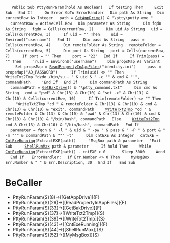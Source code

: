 &nbsp;&nbsp;&nbsp;&nbsp;
`Public Sub PttyRunParam(hold As Boolean)`
&nbsp;&nbsp;&nbsp;&nbsp;`If testing Then`
&nbsp;&nbsp;&nbsp;&nbsp;&nbsp;&nbsp;&nbsp;&nbsp;`Exit Sub`
&nbsp;&nbsp;&nbsp;&nbsp;`End If`
&nbsp;&nbsp;&nbsp;&nbsp;
&nbsp;&nbsp;&nbsp;&nbsp;`On Error GoTo ErrorHandler`
&nbsp;&nbsp;&nbsp;&nbsp;`Dim path As String`
&nbsp;&nbsp;&nbsp;&nbsp;`Dim currentRow As Integer`
&nbsp;&nbsp;&nbsp;&nbsp;`path = `[`GetAppDrive`](GetAppDrive)`() & "\ptty\putty.exe "`
&nbsp;&nbsp;&nbsp;&nbsp;`currentRow = ActiveCell.Row`
&nbsp;&nbsp;&nbsp;&nbsp;`Dim parameter As String`
&nbsp;&nbsp;&nbsp;&nbsp;
&nbsp;&nbsp;&nbsp;&nbsp;`Dim fqdn As String`
&nbsp;&nbsp;&nbsp;&nbsp;`fqdn = Cells(currentRow, 2)`
&nbsp;&nbsp;&nbsp;&nbsp;
&nbsp;&nbsp;&nbsp;&nbsp;`Dim uid As String`
&nbsp;&nbsp;&nbsp;&nbsp;`uid = Cells(currentRow, 3)`
&nbsp;&nbsp;&nbsp;&nbsp;
&nbsp;&nbsp;&nbsp;&nbsp;`If uid = "" Then`
&nbsp;&nbsp;&nbsp;&nbsp;&nbsp;&nbsp;&nbsp;&nbsp;`uid = Environ$("username")`
&nbsp;&nbsp;&nbsp;&nbsp;`End If`
&nbsp;&nbsp;&nbsp;&nbsp;
&nbsp;&nbsp;&nbsp;&nbsp;`Dim pass As String`
&nbsp;&nbsp;&nbsp;&nbsp;`pass = Cells(currentRow, 4)`
&nbsp;&nbsp;&nbsp;&nbsp;
&nbsp;&nbsp;&nbsp;&nbsp;`Dim remoteFolder As String`
&nbsp;&nbsp;&nbsp;&nbsp;`remoteFolder = Cells(currentRow, 5)`
&nbsp;&nbsp;&nbsp;&nbsp;
&nbsp;&nbsp;&nbsp;&nbsp;`Dim port As String`
&nbsp;&nbsp;&nbsp;&nbsp;`port = Cells(currentRow, 7)`
&nbsp;&nbsp;&nbsp;&nbsp;
&nbsp;&nbsp;&nbsp;&nbsp;`If port = "" Then`
&nbsp;&nbsp;&nbsp;&nbsp;&nbsp;&nbsp;&nbsp;&nbsp;`port = "22"`
&nbsp;&nbsp;&nbsp;&nbsp;`End If`
&nbsp;&nbsp;&nbsp;&nbsp;
&nbsp;&nbsp;&nbsp;&nbsp;`If Trim(pass) = "" Then`
&nbsp;&nbsp;&nbsp;&nbsp;&nbsp;&nbsp;&nbsp;&nbsp;`'ruid = Environ$("username")`
&nbsp;&nbsp;&nbsp;&nbsp;&nbsp;&nbsp;&nbsp;&nbsp;`Dim propsMap As Variant`
&nbsp;&nbsp;&nbsp;&nbsp;&nbsp;&nbsp;&nbsp;&nbsp;`Set propsMap = `[`ReadPropertyInAppFiles`](ReadPropertyInAppFiles)`("identity.ini")`
&nbsp;&nbsp;&nbsp;&nbsp;&nbsp;&nbsp;&nbsp;&nbsp;`pass = propsMap("AD_PASSWORD")`
&nbsp;&nbsp;&nbsp;&nbsp;&nbsp;&nbsp;&nbsp;&nbsp;`'If Trim(uid) <> "" Then`
&nbsp;&nbsp;&nbsp;&nbsp;&nbsp;&nbsp;&nbsp;&nbsp;`'    WriteTxt2Tmp "dzdo /bin/su - " & uid & " -c '" & cmd & "'", commandPath`
&nbsp;&nbsp;&nbsp;&nbsp;&nbsp;&nbsp;&nbsp;&nbsp;`'End If`
&nbsp;&nbsp;&nbsp;&nbsp;`End If`
&nbsp;&nbsp;&nbsp;&nbsp;
&nbsp;&nbsp;&nbsp;&nbsp;`Dim commandPath As String`
&nbsp;&nbsp;&nbsp;&nbsp;`commandPath = `[`GetBakDrive`](GetBakDrive)`() & "\ptty_command.txt"`
&nbsp;&nbsp;&nbsp;&nbsp;
&nbsp;&nbsp;&nbsp;&nbsp;`Dim cmd As String`
&nbsp;&nbsp;&nbsp;&nbsp;`cmd = "pwd" & Chr(13) & Chr(10) & "set -x" & Chr(13) & Chr(10) & Cells(currentRow, 10)`
&nbsp;&nbsp;&nbsp;&nbsp;
&nbsp;&nbsp;&nbsp;&nbsp;`If Trim(remoteFolder) <> "" Then`
&nbsp;&nbsp;&nbsp;&nbsp;&nbsp;&nbsp;&nbsp;&nbsp;`'WriteTxt2Tmp "cd " & remoteFolder & Chr(13) & Chr(10) & cmd & Chr(13) & Chr(10) & "exit", commandPath`
&nbsp;&nbsp;&nbsp;&nbsp;&nbsp;&nbsp;&nbsp;&nbsp;[`WriteTxt2Tmp`](WriteTxt2Tmp)` "cd " & remoteFolder & Chr(13) & Chr(10) & "pwd" & Chr(13) & Chr(10) & cmd & Chr(13) & Chr(10) & "/bin/bash", commandPath`
&nbsp;&nbsp;&nbsp;&nbsp;`Else`
&nbsp;&nbsp;&nbsp;&nbsp;&nbsp;&nbsp;&nbsp;&nbsp;[`WriteTxt2Tmp`](WriteTxt2Tmp)` cmd & Chr(13) & Chr(10) & "/bin/bash", commandPath`
&nbsp;&nbsp;&nbsp;&nbsp;`End If`
&nbsp;&nbsp;&nbsp;&nbsp;
&nbsp;&nbsp;&nbsp;&nbsp;`parameter = fqdn & " -l " & uid & " -pw " & pass & " -P " & port & " -m """ & commandPath & """ -t"`
&nbsp;&nbsp;&nbsp;&nbsp;
&nbsp;&nbsp;&nbsp;&nbsp;`Dim cntEXE As Integer`
&nbsp;&nbsp;&nbsp;&nbsp;`cntEXE = `[`CntExeRunning`](CntExeRunning)`(ExtractEXE(path))`
&nbsp;&nbsp;&nbsp;&nbsp;
&nbsp;&nbsp;&nbsp;&nbsp;`'MsgBox path & parameter`
&nbsp;&nbsp;&nbsp;&nbsp;`'Exit Sub`
&nbsp;&nbsp;&nbsp;&nbsp;
&nbsp;&nbsp;&nbsp;&nbsp;[`ShellRunMax`](ShellRunMax)` path & parameter`
&nbsp;&nbsp;&nbsp;&nbsp;
&nbsp;&nbsp;&nbsp;&nbsp;`If hold Then`
&nbsp;&nbsp;&nbsp;&nbsp;&nbsp;&nbsp;&nbsp;&nbsp;`While `[`CntExeRunning`](CntExeRunning)`(ExtractEXE(path)) - cntEXE > 0`
&nbsp;&nbsp;&nbsp;&nbsp;&nbsp;&nbsp;&nbsp;&nbsp;&nbsp;&nbsp;&nbsp;&nbsp;`Sleep 3000`
&nbsp;&nbsp;&nbsp;&nbsp;&nbsp;&nbsp;&nbsp;&nbsp;`Wend`
&nbsp;&nbsp;&nbsp;&nbsp;`End If`
&nbsp;&nbsp;&nbsp;&nbsp;
`ErrorHandler:`
&nbsp;&nbsp;&nbsp;&nbsp;`If Err.Number <> 0 Then`
&nbsp;&nbsp;&nbsp;&nbsp;&nbsp;&nbsp;&nbsp;&nbsp;[`MyMsgBox`](MyMsgBox)` Err.Number & " " & Err.Description, 30`
&nbsp;&nbsp;&nbsp;&nbsp;`End If`
&nbsp;&nbsp;&nbsp;&nbsp;
`End Sub`


# BeCaller
- PttyRunParam{S}(8)->[[GetAppDrive]]{F}
- PttyRunParam{S}(29)->[[ReadPropertyInAppFiles]]{F}
- PttyRunParam{S}(33)->[[GetBakDrive]]{F}
- PttyRunParam{S}(37)->[[WriteTxt2Tmp]]{S}
- PttyRunParam{S}(39)->[[WriteTxt2Tmp]]{S}
- PttyRunParam{S}(43)->[[CntExeRunning]]{F}
- PttyRunParam{S}(44)->[[ShellRunMax]]{S}
- PttyRunParam{S}(52)->[[MyMsgBox]]{S}

